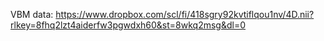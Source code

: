 VBM data: https://www.dropbox.com/scl/fi/418sgry92kvtiflqou1nv/4D.nii?rlkey=8fhq2lzt4aiderfw3pgwdxh60&st=8wkq2msg&dl=0

